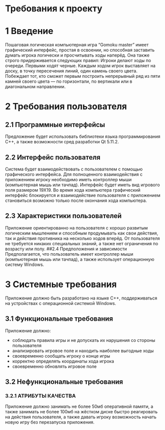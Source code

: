 # Требования к проекту
# 1 Введение
Пошаговая логическая компьютерная игра “Gomoku master” имеет графический интерфейс,
простая в освоении, но способная заставить думать игрока логически и просчитывать
ходы наперёд. Она также строго придерживается следующих правил: Игроки делают ходы по очереди. Первыми ходят черные. Каждым ходом игрок выставляет на доску, в точку пересечения линий, один камень своего цвета. Побеждает тот, кто сможет первым построить непрерывный ряд из пяти камней своего цвета — по горизонтали, по вертикали или в диагональном направлении.
# 2 Требования пользователя
## 2.1 Программные интерфейсы
Предложение будет использовать библиотеки языка программирования С++, а также 
возможности сред разработки Qt 5.11.2.
## 2.2 Интерфейс пользователя
Система будет взаимодействовать с пользователем с помощью графического интерфейса. 
Для полноценного взаимодействия с приложением игроку необходимо иметь контроллер
мыши (компьютерная мышь или тачпад). Интерфейс будет иметь вид игрового поля 
размером 19Х19. Во время хода компьютера графический интерфейс блокируется и 
взаимодействие пользователя с приложением становиться возможно только после окончания
хода компьютера.
## 2.3 Характеристики пользователей
Приложение ориентированно на пользователя с хорошо развитым логическим мышлением и
способным продумывать как свои действия, так и действия противника на несколько
ходов вперёд. От пользователя не требуется никаких специальных знаний, а также нет
ограничения по возрасту или полу.
##2.4 Предположения и зависимости
Предполагается, что пользователь имеет контроллер мыши (компьютерная мышь или тачпад),
а также использует операционную систему Windows.
# 3 Системные требования
Приложение должно быть разработано на языке С++, поддерживаться на устройствах с 
операционной системой Windows.
## 3.1 Функциональные требования
Приложение должно:
-	соблюдать правила игры и не допускать их нарушения со стороны пользователя
-	анализировать игровое поле и находить наиболее выгодные ходы
-	своевременно сообщать игроку о конце игры
- корректно определять координаты хода игрока
- своевременно обновлять игровое поле
## 3.2 Нефункциональные требования
### 3.2.1 АТРИБУТЫ КАЧЕСТВА
Приложение должно занимать не более 50мб оперативной памяти, а также занимать не более 100мб на жёстком диске быстро реагировать на действия пользователя, а также давать игроку возможность начать новую игру без перезапуска приложения.

